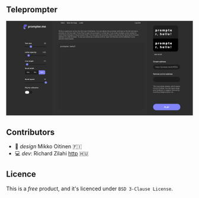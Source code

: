 ## Teleprompter 

![preview](./images/preview1.png)

## Contributors

- :nail_care: _design_ Mikko Oitinen 🇫🇮
- :computer: _dev_: Richard Zilahi [http](https://richardzilahi.hu) 🇭🇺

## Licence

This is a _free_ product, and it's licenced under `BSD 3-Clause License`. 